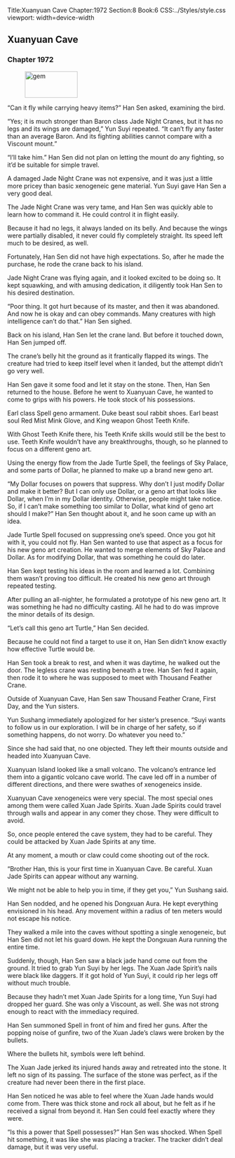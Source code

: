 Title:Xuanyuan Cave 
Chapter:1972 
Section:8 
Book:6 
CSS:../Styles/style.css 
viewport: width=device-width
  
## Xuanyuan Cave
### Chapter 1972 
<figure>
	<img src="../Images/gem.gif" alt="gem" id="gem" width="120" height="60" />
</figure>
  

  
  “Can it fly while carrying heavy items?” Han Sen asked, examining the bird.

“Yes; it is much stronger than Baron class Jade Night Cranes, but it has no legs and its wings are damaged,” Yun Suyi repeated. “It can’t fly any faster than an average Baron. And its fighting abilities cannot compare with a Viscount mount.”

“I’ll take him.” Han Sen did not plan on letting the mount do any fighting, so it’d be suitable for simple travel.

A damaged Jade Night Crane was not expensive, and it was just a little more pricey than basic xenogeneic gene material. Yun Suyi gave Han Sen a very good deal.

The Jade Night Crane was very tame, and Han Sen was quickly able to learn how to command it. He could control it in flight easily.

Because it had no legs, it always landed on its belly. And because the wings were partially disabled, it never could fly completely straight. Its speed left much to be desired, as well.

Fortunately, Han Sen did not have high expectations. So, after he made the purchase, he rode the crane back to his island.

Jade Night Crane was flying again, and it looked excited to be doing so. It kept squawking, and with amusing dedication, it diligently took Han Sen to his desired destination.

“Poor thing. It got hurt because of its master, and then it was abandoned. And now he is okay and can obey commands. Many creatures with high intelligence can’t do that.” Han Sen sighed.

Back on his island, Han Sen let the crane land. But before it touched down, Han Sen jumped off.

The crane’s belly hit the ground as it frantically flapped its wings. The creature had tried to keep itself level when it landed, but the attempt didn’t go very well.

Han Sen gave it some food and let it stay on the stone. Then, Han Sen returned to the house. Before he went to Xuanyuan Cave, he wanted to come to grips with his powers. He took stock of his possessions.

Earl class Spell geno armament. Duke beast soul rabbit shoes. Earl beast soul Red Mist Mink Glove, and King weapon Ghost Teeth Knife.

With Ghost Teeth Knife there, his Teeth Knife skills would still be the best to use. Teeth Knife wouldn’t have any breakthroughs, though, so he planned to focus on a different geno art.

Using the energy flow from the Jade Turtle Spell, the feelings of Sky Palace, and some parts of Dollar, he planned to make up a brand new geno art.

“My Dollar focuses on powers that suppress. Why don’t I just modify Dollar and make it better? But I can only use Dollar, or a geno art that looks like Dollar, when I’m in my Dollar identity. Otherwise, people might take notice. So, if I can’t make something too similar to Dollar, what kind of geno art should I make?” Han Sen thought about it, and he soon came up with an idea.

Jade Turtle Spell focused on suppressing one’s speed. Once you got hit with it, you could not fly. Han Sen wanted to use that aspect as a focus for his new geno art creation. He wanted to merge elements of Sky Palace and Dollar. As for modifying Dollar, that was something he could do later.

Han Sen kept testing his ideas in the room and learned a lot. Combining them wasn’t proving too difficult. He created his new geno art through repeated testing.

After pulling an all-nighter, he formulated a prototype of his new geno art. It was something he had no difficulty casting. All he had to do was improve the minor details of its design.

“Let’s call this geno art Turtle,” Han Sen decided.

Because he could not find a target to use it on, Han Sen didn’t know exactly how effective Turtle would be.

Han Sen took a break to rest, and when it was daytime, he walked out the door. The legless crane was resting beneath a tree. Han Sen fed it again, then rode it to where he was supposed to meet with Thousand Feather Crane.

Outside of Xuanyuan Cave, Han Sen saw Thousand Feather Crane, First Day, and the Yun sisters.

Yun Sushang immediately apologized for her sister’s presence. “Suyi wants to follow us in our exploration. I will be in charge of her safety, so if something happens, do not worry. Do whatever you need to.”

Since she had said that, no one objected. They left their mounts outside and headed into Xuanyuan Cave.

Xuanyuan Island looked like a small volcano. The volcano’s entrance led them into a gigantic volcano cave world. The cave led off in a number of different directions, and there were swathes of xenogeneics inside.

Xuanyuan Cave xenogeneics were very special. The most special ones among them were called Xuan Jade Spirits. Xuan Jade Spirits could travel through walls and appear in any comer they chose. They were difficult to avoid.

So, once people entered the cave system, they had to be careful. They could be attacked by Xuan Jade Spirits at any time.

At any moment, a mouth or claw could come shooting out of the rock.

“Brother Han, this is your first time in Xuanyuan Cave. Be careful. Xuan Jade Spirits can appear without any warning.

We might not be able to help you in time, if they get you,” Yun Sushang said.

Han Sen nodded, and he opened his Dongxuan Aura. He kept everything envisioned in his head. Any movement within a radius of ten meters would not escape his notice.

They walked a mile into the caves without spotting a single xenogeneic, but Han Sen did not let his guard down. He kept the Dongxuan Aura running the entire time.

Suddenly, though, Han Sen saw a black jade hand come out from the ground. It tried to grab Yun Suyi by her legs. The Xuan Jade Spirit’s nails were black like daggers. If it got hold of Yun Suyi, it could rip her legs off without much trouble.

Because they hadn’t met Xuan Jade Spirits for a long time, Yun Suyi had dropped her guard. She was only a Viscount, as well. She was not strong enough to react with the immediacy required.

Han Sen summoned Spell in front of him and fired her guns. After the popping noise of gunfire, two of the Xuan Jade’s claws were broken by the bullets.

Where the bullets hit, symbols were left behind.

The Xuan Jade jerked its injured hands away and retreated into the stone. It left no sign of its passing. The surface of the stone was perfect, as if the creature had never been there in the first place.

Han Sen noticed he was able to feel where the Xuan Jade hands would come from. There was thick stone and rock all about, but he felt as if he received a signal from beyond it. Han Sen could feel exactly where they were.

“Is this a power that Spell possesses?” Han Sen was shocked. When Spell hit something, it was like she was placing a tracker. The tracker didn’t deal damage, but it was very useful.
